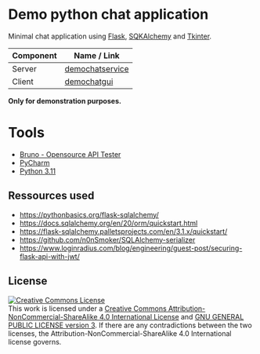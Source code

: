 # Demo python chat application

Minimal chat application using [Flask](https://flask.palletsprojects.com/),  [SQKAlchemy](https://www.sqlalchemy.org/) and [Tkinter](https://docs.python.org/3/library/tkinter.html). 

| Component  | Name / Link |
|---|---|
| Server  | [demochatservice](demochatservice/)  |
| Client  | [demochatgui](demochatgui/)  |

**Only for demonstration purposes.**


# Tools
 - [Bruno - Opensource API Tester](https://github.com/usebruno/bruno/)
 - [PyCharm](https://www.jetbrains.com/pycharm/)
 - [Python 3.11](https://www.python.org/downloads/release/python-3116/)

## Ressources used
 - https://pythonbasics.org/flask-sqlalchemy/
 - https://docs.sqlalchemy.org/en/20/orm/quickstart.html
 - https://flask-sqlalchemy.palletsprojects.com/en/3.1.x/quickstart/
 - https://github.com/n0nSmoker/SQLAlchemy-serializer
 - https://www.loginradius.com/blog/engineering/guest-post/securing-flask-api-with-jwt/

## License
<a rel="license" href="http://creativecommons.org/licenses/by-nc-sa/4.0/"><img alt="Creative Commons License" style="border-width:0" src="https://i.creativecommons.org/l/by-nc-sa/4.0/88x31.png" /></a><br />This work is licensed under a <a rel="license" href="http://creativecommons.org/licenses/by-nc-sa/4.0/">Creative Commons Attribution-NonCommercial-ShareAlike 4.0 International License</a> and [GNU GENERAL PUBLIC LICENSE version 3](https://www.gnu.org/licenses/gpl-3.0.en.html). If there are any contradictions between the two licenses, the Attribution-NonCommercial-ShareAlike 4.0 International license governs. 